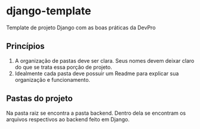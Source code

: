 # django-template
Template de projeto Django com as boas práticas da DevPro


## Princípios

1. A organização de pastas deve ser clara. Seus nomes devem deixar claro do que se trata essa porção de projeto.
2. Idealmente cada pasta deve possuir um Readme para explicar sua organização e funcionamento.

## Pastas do projeto

Na pasta raiz se encontra a pasta backend. Dentro dela se encontram os arquivos respectivos ao backend feito em Django.
